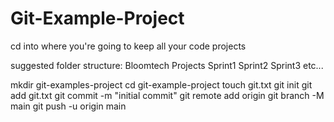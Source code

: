 # Git-Example-Project

cd into where you're going to keep all your code projects

suggested folder structure:
  Bloomtech Projects
    Sprint1
    Sprint2
    Sprint3
    etc...

mkdir git-examples-project
cd git-example-project
touch git.txt
git init
git add git.txt
git commit -m "initial commit"
git remote add origin <your repo here>
git branch -M  main
git push -u origin main
